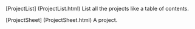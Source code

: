 [ProjectList] (ProjectList.html) List all the projects like a table of contents.

[ProjectSheet] (ProjectSheet.html) A project.
